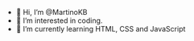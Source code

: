 - 👋 Hi, I’m @MartinoKB
- 👀 I’m interested in coding.
- 🌱 I’m currently learning HTML, CSS and JavaScript
<!---
MartinoKB/MartinoKB is a ✨ special ✨ repository because its `README.md` (this file) appears on your GitHub profile.
You can click the Preview link to take a look at your changes.
--->
